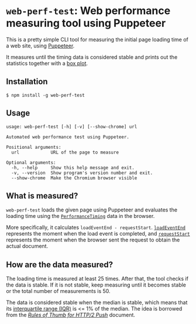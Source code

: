 # `web-perf-test`: Web performance measuring tool using Puppeteer

This is a pretty simple CLI tool for measuring the initial page loading time
of a web site, using
[Puppeteer](https://developers.google.com/web/tools/puppeteer/).

It measures until the timing data is considered stable and prints out the
statistics together with a [box plot](https://en.wikipedia.org/wiki/Box_plot).

## Installation

```shell
$ npm install -g web-perf-test
```

## Usage

```
usage: web-perf-test [-h] [-v] [--show-chrome] url

Automated web performance test using Puppeteer.

Positional arguments:
  url            URL of the page to measure

Optional arguments:
  -h, --help     Show this help message and exit.
  -v, --version  Show program's version number and exit.
  --show-chrome  Make the Chromium browser visible
```

## What is measured?

`web-perf-test` loads the given page using Puppeteer and evaluates the
loading time using the
[`PerformanceTiming`](https://developer.mozilla.org/en-US/docs/Web/API/PerformanceTiming)
data in the browser.

More specifically, it calculates `loadEventEnd - requestStart`.
[`loadEventEnd`](https://developer.mozilla.org/en-US/docs/Web/API/PerformanceTiming/loadEventEnd)
represents the moment when the load event is completed, and
[`requestStart`](https://developer.mozilla.org/en-US/docs/Web/API/PerformanceTiming/requestStart)
represents the moment when the browser sent the request to obtain the actual
document.

## How are the data measured?

The loading time is measured at least 25 times. After that, the tool checks
if the data is stable. If it is not stable, keep measuring until it becomes
stable or the total number of measurements is 50.

The data is considered stable when the median is stable, which means that its
[interquartile range
(IQR)](https://en.wikipedia.org/wiki/Interquartile_range) is <= 1% of the
median. The idea is borrowed from the [*Rules of Thumb for HTTP/2
Push*](https://docs.google.com/document/d/1K0NykTXBbbbTlv60t5MyJvXjqKGsCVNYHyLEXIxYMv0/edit?usp=sharing)
document.
